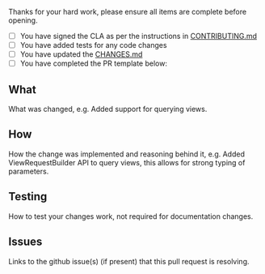 Thanks for your hard work, please ensure all items are complete before opening.

- [ ] You have signed the CLA as per the instructions in [CONTRIBUTING.md](https://github.com/cloudant/java-cloudant/blob/master/CONTRIBUTING.md#contributor-license-agreement)
- [ ] You have added tests for any code changes
- [ ] You have updated the [CHANGES.md](https://github.com/cloudant/java-cloudant/blob/master/CHANGES.md) 
- [ ] You have completed the PR template below:

## What

What was changed, e.g. Added support for querying views.

## How

How the change was implemented and reasoning behind it, e.g. Added ViewRequestBuilder API to query views, this allows for
strong typing of parameters.

## Testing

How to test your changes work, not required for documentation changes.

## Issues

Links to the github issue(s) (if present) that this pull request is resolving.
